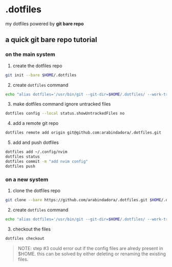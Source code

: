 # .dotfiles
my dotfiles powered by **git bare repo**

## a quick git bare repo tutorial
### on the main system
1. create the dotfiles repo
```sh
git init --bare $HOME/.dotfiles
```

2. create `dotfiles` command
```sh
echo "alias dotfiles='/usr/bin/git --git-dir=$HOME/.dotfiles/ --work-tree=$HOME'" >> $HOME/.zshrc
```

3. make dotfiles command ignore untracked files
```sh
dotfiles config --local status.showUntrackedFiles no
```

4. add a remote git repo
```sh
dotfiles remote add origin git@github.com:arabindadora/.dotfiles.git
```

5. add and push dotfiles
```sh
dotfiles add ~/.config/nvim
dotfiles status
dotfiles commit -m "add nvim config"
dotfiles push
```

### on a new system
1. clone the dotfiles repo
```sh
git clone --bare https://github.com/arabindadora/.dotfiles.git $HOME/.dotfiles
```

2. create `dotfiles` command
```sh
echo "alias dotfiles='/usr/bin/git --git-dir=$HOME/.dotfiles/ --work-tree=$HOME'" >> $HOME/.zshrc
```

3. checkout the files
```sh
dotfiles checkout
```

> NOTE: step #3 could error out if the config files are alredy present in $HOME.
> this can be solved by either deleting or renaming the existing files.
